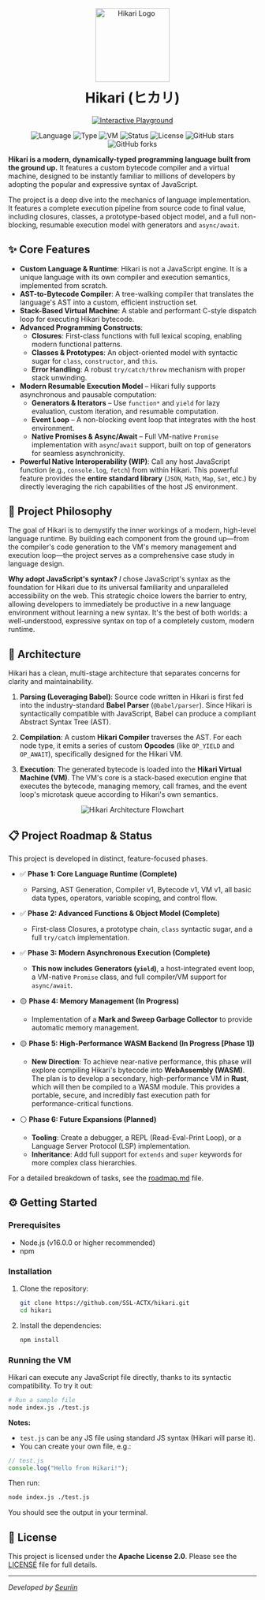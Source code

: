 <div align="center">
    <img src="https://i.ibb.co/9HvgFXdR/hikari.png" alt="Hikari Logo" style="width: 150px;">
    <h1 style="margin-top: 10px;">Hikari (ヒカリ)</h1>
    <p>
        <a href="https://ssl-actx.github.io/hikari/playground/" target="_blank">
            <img src="https://img.shields.io/badge/Interactive%20Playground-✨%20Try%20Now-blue" alt="Interactive Playground">
        </a>
    </p>
</div>
<p align="center">
    <img src="https://img.shields.io/badge/language-Hikari-blue.svg" alt="Language">
    <img src="https://img.shields.io/badge/type-dynamically%20typed-orange.svg" alt="Type">
    <img src="https://img.shields.io/badge/vm-stack--based-green.svg" alt="VM">
    <img src="https://img.shields.io/badge/status-active-brightgreen.svg" alt="Status">
    <img src="https://img.shields.io/badge/license-Apache--2.0-red.svg" alt="License">
    <img src="https://img.shields.io/github/stars/SSL-ACTX/hikari?style=social" alt="GitHub stars">
    <img src="https://img.shields.io/github/forks/SSL-ACTX/hikari?style=social" alt="GitHub forks">
</p>


**Hikari is a modern, dynamically-typed programming language built from the ground up.** It features a custom bytecode compiler and a virtual machine, designed to be instantly familiar to millions of developers by adopting the popular and expressive syntax of JavaScript.

The project is a deep dive into the mechanics of language implementation. It features a complete execution pipeline from source code to final value, including closures, classes, a prototype-based object model, and a full non-blocking, resumable execution model with generators and `async/await`.


## ✨ Core Features

*   **Custom Language & Runtime**: Hikari is not a JavaScript engine. It is a unique language with its own compiler and execution semantics, implemented from scratch.
*   **AST-to-Bytecode Compiler**: A tree-walking compiler that translates the language's AST into a custom, efficient instruction set.
*   **Stack-Based Virtual Machine**: A stable and performant C-style dispatch loop for executing Hikari bytecode.
*   **Advanced Programming Constructs**:
    *   **Closures**: First-class functions with full lexical scoping, enabling modern functional patterns.
    *   **Classes & Prototypes**: An object-oriented model with syntactic sugar for `class`, `constructor`, and `this`.
    *   **Error Handling**: A robust `try/catch/throw` mechanism with proper stack unwinding.
* **Modern Resumable Execution Model** – Hikari fully supports asynchronous and pausable computation:
  * **Generators & Iterators** – Use `function*` and `yield` for lazy evaluation, custom iteration, and resumable computation.
  * **Event Loop** – A non-blocking event loop that integrates with the host environment.
  * **Native Promises & Async/Await** – Full VM-native `Promise` implementation with `async`/`await` support, built on top of generators for seamless asynchronicity.
*   **Powerful Native Interoperability (WIP)**: Call any host JavaScript function (e.g., `console.log`, `fetch`) from within Hikari. This powerful feature provides the **entire standard library** (`JSON`, `Math`, `Map`, `Set`, etc.) by directly leveraging the rich capabilities of the host JS environment.

## 🚀 Project Philosophy

The goal of Hikari is to demystify the inner workings of a modern, high-level language runtime. By building each component from the ground up—from the compiler's code generation to the VM's memory management and execution loop—the project serves as a comprehensive case study in language design.

**Why adopt JavaScript's syntax?** *I* chose JavaScript's syntax as the foundation for Hikari due to its universal familiarity and unparalleled accessibility on the web. This strategic choice lowers the barrier to entry, allowing developers to immediately be productive in a new language environment without learning a new syntax. It's the best of both worlds: a well-understood, expressive syntax on top of a completely custom, modern runtime.

## 🔧 Architecture

Hikari has a clean, multi-stage architecture that separates concerns for clarity and maintainability.

1.  **Parsing (Leveraging Babel)**: Source code written in Hikari is first fed into the industry-standard **Babel Parser** (`@babel/parser`). Since Hikari is syntactically compatible with JavaScript, Babel can produce a compliant Abstract Syntax Tree (AST).

2.  **Compilation**: A custom **Hikari Compiler** traverses the AST. For each node type, it emits a series of custom **Opcodes** (like `OP_YIELD` and `OP_AWAIT`), specifically designed for the Hikari VM.

3.  **Execution**: The generated bytecode is loaded into the **Hikari Virtual Machine (VM)**. The VM's core is a stack-based execution engine that executes the bytecode, managing memory, call frames, and the event loop's microtask queue according to Hikari's own semantics.

<p align="center">
    <img src="https://i.ibb.co/JWBrt8KP/hk-flw.png" alt="Hikari Architecture Flowchart" style="max-width: 65%; max-height: 60%;">
</p>

## 📋 Project Roadmap & Status

This project is developed in distinct, feature-focused phases.

*   ✅ **Phase 1: Core Language Runtime (Complete)**
    *   Parsing, AST Generation, Compiler v1, Bytecode v1, VM v1, all basic data types, operators, variable scoping, and control flow.

*   ✅ **Phase 2: Advanced Functions & Object Model (Complete)**
    *   First-class Closures, a prototype chain, `class` syntactic sugar, and a full `try/catch` implementation.

*   ✅ **Phase 3: Modern Asynchronous Execution (Complete)**
    *   **This now includes Generators (`yield`)**, a host-integrated event loop, a VM-native `Promise` class, and full compiler/VM support for `async/await`.

*   🟡 **Phase 4: Memory Management (In Progress)**
    *   Implementation of a **Mark and Sweep Garbage Collector** to provide automatic memory management.

*   🟡 **Phase 5: High-Performance WASM Backend (In Progress [Phase 1])**
    *   **New Direction**: To achieve near-native performance, this phase will explore compiling Hikari's bytecode into **WebAssembly (WASM)**. The plan is to develop a secondary, high-performance VM in **Rust**, which will then be compiled to a WASM module. This provides a portable, secure, and incredibly fast execution path for performance-critical functions.

*   ⚪ **Phase 6: Future Expansions (Planned)**
    *   **Tooling**: Create a debugger, a REPL (Read-Eval-Print Loop), or a Language Server Protocol (LSP) implementation.
    *   **Inheritance**: Add full support for `extends` and `super` keywords for more complex class hierarchies.

For a detailed breakdown of tasks, see the [roadmap.md](roadmap.md) file.

## ⚙️ Getting Started

### Prerequisites

*   Node.js (v16.0.0 or higher recommended)
*   npm

### Installation

1.  Clone the repository:
    ```sh
    git clone https://github.com/SSL-ACTX/hikari.git
    cd hikari
    ```
2.  Install the dependencies:
    ```sh
    npm install
    ```

### **Running the VM**

Hikari can execute any JavaScript file directly, thanks to its syntactic compatibility. To try it out:

```bash
# Run a sample file
node index.js ./test.js
```

**Notes:**

* `test.js` can be any JS file using standard JS syntax (Hikari will parse it).
* You can create your own file, e.g.:

```js
// test.js
console.log("Hello from Hikari!");
```

Then run:

```bash
node index.js ./test.js
```

You should see the output in your terminal.

## 📜 License

This project is licensed under the **Apache License 2.0**. Please see the [LICENSE](LICENSE) file for full details.

---
*Developed by [Seuriin](https://github.com/SSL-ACTX)*
